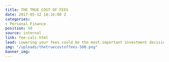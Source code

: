 ```yaml
---
title: THE TRUE COST OF FEES
date: 2017-05-12 18:16:00 Z
categories:
- Personal Finance
position: 10
source: internal
link: fee-calc.html
lead: Lowering your fees could be the most important investment decision you make.
img: "/uploads/thetruecostoffees-500.png"
banner_img: 
---
```


